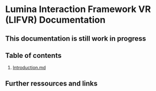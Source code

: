 # Lumina Interaction Framework VR (LIFVR) Documentation 

## This documentation is still work in progress

## Table of contents

1. [Introduction.md](/introduction.md)





## Further ressources and links
